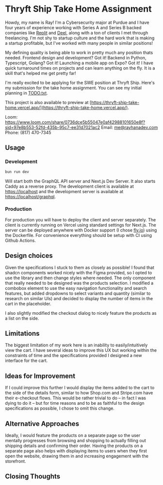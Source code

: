 # Thryft Ship Take Home Assignment

Howdy, my name is Ray! I'm a Cybersecurity major at Purdue and I have four years of experience working
with Series A and Series B backed companies like [Replit](https://replit.com) and [Deel](https://deel.com),
along with a ton of clients I met through freelancing. I'm not shy to startup culture and the hard work
that is making a startup profitable, but I've worked with many people in similar positions!

My defining quality is being able to work in pretty much any position thats needed. Frontend design and
development? Got it! Backend in Python, Typescript, Golang? Got it! Launching a mobile app on Expo? Got
it! I have quick turnaround times on projects and can learn anything on the fly. It is a skill that's
helped me get pretty far!

I'm really excited to be applying for the SWE position at Thryft Ship. Here's my submission for the take
home assignment. You can see my initial planning in [TODO.txt](./TODO.txt).

This project is also available to preview at [https://thryft-ship-take-home.vercel.app/](https://thryft-ship-take-home.vercel.app/).

Loom: https://www.loom.com/share/0736dce5b55047e0af42988101650e8f?sid=97e8b553-52fd-435b-95c7-ee31d7021ac2
Email: me@rayhanadev.com
Phone: (817) 470-7345

## Usage

### Development

```sh
bun run dev
```

Will start both the GraphQL API server and Next.js Dev Server. It also starts Caddy as a reverse
proxy. The development client is available at [https://localhost](https://localhost) and the development
server is available at [https://localhost/graphql](https://localhost/graphql).

### Production

For production you will have to deploy the client and server separately. The client is currently
running on Vercel using standard settings for Next.js. The server can be deployed anywhere with Docker
support (I chose [fly.io](https://fly.io)) using the Dockerfile. For convenience everything should be
setup with CI using Github Actions.

## Design choices

Given the specifications I stuck to them as closely as possible! I found that shadcn components worked
nicely with the Figma provided, so I opted to use the library and then change styles where needed. The
only component that really needed to be designed was the products selection. I modified a combobox element
to use the easy navigation functionality and search features, but added dropdowns to select variants and
quantity (similar to research on similar UIs) and decided to display the number of items in the cart in the
placeholder.

I also slightly modified the checkout dialog to nicely feature the products as a list on the side.

## Limitations

The biggest limitation of my work here is an inability to easily/intuitively view the cart. I have several
ideas to improve this UX but working within the constraints of time and the specifications provided I designed
a new interface for the cart.

## Ideas for Improvement

If I could improve this further I would display the items added to the cart to the side of the details form,
similar to how Shop.com and Stripe.com have their e-checkout flows. This would be rather trivial to do – in
fact I was dying to do it – but for time reasons and to be as faithful to the design specifications as possible,
I chose to omit this change.

## Alternative Approaches

Ideally, I would feature the products on a separate page so the user mentally progresses from browsing and
shopping to actually filling out shipping details and confirming their order. Having the products on a separate
page also helps with displaying items to users when they first open the website, drawing them in and increasing
engagement with the storefront.

## Closing Thoughts
